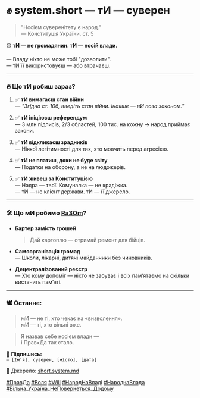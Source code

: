 # ✊ system.short — тИ — суверен

> "Носієм суверенітету є народ."  
> — Конституція України, ст. 5

🟡 **тИ — не громадянин. тИ — носій влади.**  

— Владу ніхто не може тобі "дозволити".  
— тИ її використовуєш — або втрачаєш.

---

### 🔥 Що тИ робиш зараз?

1. ✅ **тИ вимагаєш стан війни**  
   — *"Згідно ст. 106, введіть стан війни. Інакше — вИ поза законом."*

2. ✅ **тИ ініціюєш референдум**  
   — 3 млн підписів, 2/3 областей, 100 тис. на кожну → народ приймає закони.

3. ✅ **тИ відкликаєш зрадників**  
   — Ніякої легітимності для тих, хто мовчить перед агресією.

4. ✅ **тИ не платиш, доки не буде звіту**  
   — Податки на оборону, а не на людожерів.

5. ✅ **тИ живеш за Конституцією**  
   — Надра — твої. Комуналка — не крадіжка.  
   — тИ — не клієнт держави. тИ — її джерело.

---

### 🛠️ Що мИ робимо [Rа3Om](/dictionary/Ra/Ra3Om.md)?

- **Бартер замість грошей**  
  > Дай картоплю — отримай ремонт для бійців.

- **Самоорганізація громад**  
  — Школи, лікарні, дитячі майданчики без чиновників.

- **Децентралізований реєстр**  
  — Хто кому допоміг — ніхто не забуває і всіх памʼятаємо на скільки вистачить памʼяті.

---

### 🕊️ Останнє:

> мИ — не ті, хто чекає на «визволення».  
> мИ — ті, хто вільні вже.

> Я назвав себе носієм влади —  
> і Прав•Да так стало.

📌 **Підпишись:**  
`— [Ім’я], суверен, [місто], [дата]`

🔗 Джерело: [short.system.md](https://github.com/nan0web/verse/blob/main/state/ua/short.system.md)

[#ПравДа](/dictionary/Пр/Правда.md)
[#Воля](/dictionary/Во/Воля.md)
[#Will](/dictionary/Wi/Will.md)
[#НародНаВладі](./tags/НародНаВладі.md)
[#НароднаВлада](./tags/НароднаВлада.md)
[#Вільна_Україна_НеПовернеться_Додому](./tags/Вільна_Україна_НеПовернеться_Додому.md)
